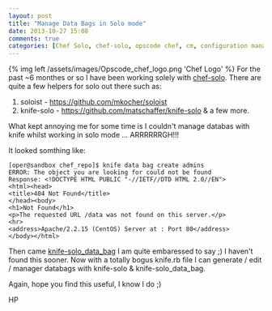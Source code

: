 ```yaml
---
layout: post
title: "Manage Data Bags in Solo mode"
date: 2013-10-27 15:08
comments: true
categories: [Chef Solo, chef-solo, opscode chef, cm, configuration management]
---
```

{% img left /assets/images/Opscode_chef_logo.png 'Chef Logo' %} For the past ~6 monthes or so I have been working solely with [chef-solo](http://docs.opscode.com/chef_solo.html).
There are quite a few helpers for solo out there such as:





1. soloist - https://github.com/mkocher/soloist
2. knife-solo - https://github.com/matschaffer/knife-solo
& a few more.

What kept annoying me for some time is I couldn't manage databas with knife whilst working in solo mode ... ARRRRRRGH!!!

It looked somthing like:

	[oper@sandbox chef_repo]$ knife data bag create admins
	ERROR: The object you are looking for could not be found
	Response: <!DOCTYPE HTML PUBLIC "-//IETF//DTD HTML 2.0//EN">
	<html><head>
	<title>404 Not Found</title>
	</head><body>
	<h1>Not Found</h1>
	<p>The requested URL /data was not found on this server.</p>
	<hr>
	<address>Apache/2.2.15 (CentOS) Server at : Port 80</address>
	</body></html>

Then came [knife-solo_data_bag](https://github.com/thbishop/knife-solo_data_bag) I am quite embaressed to say ;) I haven't found this sooner.
Now with a totally bogus knife.rb file I can generate / edit / manager databags with knife-solo & knife-solo_data_bag.

Again, hope you find this useful, I know I do ;)

HP

